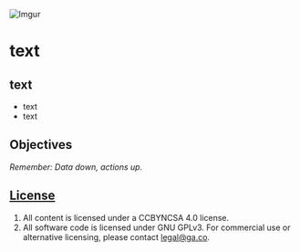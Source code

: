 ![Imgur](http://i.imgur.com/R2zg7Yz.png)

# text


## text

-   text
-   text

## Objectives

*Remember: Data down, actions up.*

## [License](LICENSE)

1.  All content is licensed under a CC­BY­NC­SA 4.0 license.
1.  All software code is licensed under GNU GPLv3. For commercial use or
    alternative licensing, please contact legal@ga.co.
